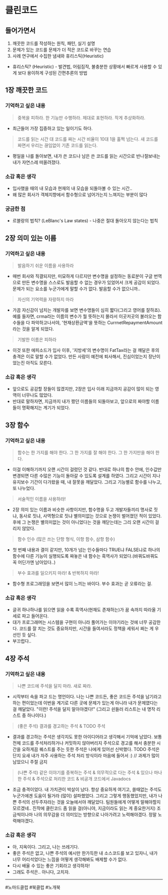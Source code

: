 # 클린코드

## 들어가면서
1. 깨끗한 코드를 작성하는 원칙, 패턴, 실기 설명
2. 문제가 있는 코드를 문제가 더 적은 코드로 바꾸는 연습
3. 사례 연구에서 수집한 냄새와 휴리스틱(Heuristic)
- 휴리스틱? (Heuristic) - 발견법, 어림짐작, 불충분한 상황에서 빠르게 사용할 수 있게 보다 용이하게 구성된 간편추론의 방법

## 1장 깨끗한 코드
### 기억하고 싶은 내용
> 중복을 피하라. 한 기능만 수행하라. 제대로 표현하라. 작게 추상화하라.
- 최근들어 가장 집중하고 있는 일이기도 하다.
>코드를 읽는 시간 대 코드를 짜는 시간 비율이 10대 1을 훌쩍 넘는다. 새 코드를 짜면서 우리는 끊임없이 기존 코드를 읽는다.
- 평일을 나를 돌아보면, 내가 쓴 코드나 남은 쓴 코드를 읽는 시간으로 반나절보내는 내가 자연스레 떠올려졌다.
### 소감 혹은 생각
- 입사했을 때의 내 모습과 현재의 내 모습을 되돌아볼 수 있는 시간..
- 왜 많은 회사가 객체지향에서 함수형으로 넘어가는지 느껴지는 부분이 많다
### 궁금한 점
- 르블랑의 법칙? (LeBlanc's Law states) - 나중은 절대 돌아오지 않는다는 법칙

## 2장 의미 있는 이름
### 기억하고 싶은 내용
> 발음하기 쉬운 이름을 사용하라
- 매번 회사와 직결되지만, 미묘하게 다르지만 변수명을 설정하는 동료분이 구글 번역으로 만든 변수명을 스스로도 발음할 수 없는 경우가 있었어서 크게 공감이 되었다. 문제가 되는 요소를 누군가에게 말할 수가 없다. 발음할 수가 없으니까..
> 자신의 기억력을 자랑하지 마라
- 가끔 자신감이 넘치는 개발자를 보면 변수명들이 심히 짧다(그리고 영어를 잘하죠). 예를 들자면, crma라는 이름의 변수가 뭘 뜻하는지 몰라서 이곳저곳의 불러오는 함수들을 다 파악하고나서야, '현재상환금액'을 뜻하는  CurrnetRepaymentAmount 라는 것을 알게 되었다.
> 기발한 이름은 피하라
- 이것 또한 에피소드가 입사 이후, '지방세'의 변수명이 FatTax라는 걸 깨달은 후의 충격은 이로 말할 수가 없었다. 만든 사람이 예전에 퇴사해서, 진심이었는지 장난이었는진 아직도 모른다.
### 소감 혹은 생각
- 앞으로도 공감할 장들이 많겠지만, 2장은 입사 이래 지금까지 공감이 많이 되는 영역이 너무나도 많았다.
- 반대로 말하자면, 지금까지 내가 짰던 이름들의 되돌아보고, 앞으로의 짜야할 이름들이 명확해지는 계기가 되었다.

## 3장 함수
### 기억하고 싶은 내용
> 함수는 한 가지를 해야 한다. 그 한 가지를 잘 해야 한다. 그 한 가지만을 해야 한다.
- 이걸 이해하기까지 오랜 시간이 걸렸던 것 같다. 반대로 하나의 함수 안에, 인수값만 변경되면 다른 수많은 기능이 돌아갈 수 있도록 설계를 하였다. 그리고 시간이 지나 유지보수 기간이 다가왔을 때, 내 잘못을 깨달았다. 그리고 기능별로 함수를 나누고, 또 나누었다.
> 서술적인 이름을 사용하라!
- 2장 의미 있는 이름과 비슷한 사항이지만, 함수명을 두고 개발자들끼리 명사로 짓냐, 동사로 짓냐, 사역형으로 짓냐 별의미없는 것으로 논쟁이 벌어졌던 적이 있었다. 후에 그 논쟁은 별의미없는 것이 아니었다는 것을 깨닫는데는 그리 오랜 시간이 걸리지 않았다.
> 함수 인수 (많은 쓰는 단항 형식, 이항 함수, 삼항 함수)
- 첫 번째 내용과 결이 같지만, 10개가 넘는 인수들마다 TRUE냐 FALSE냐로 하나의 함수에 다른 기능이 실행되도록 짜놓은 내 함수는 흑역사가 되었다.(바꿔도바꿔도 꼭 어딘가엔 남아있다..)
> 부수 효과를 일으키지 마라! & 반복하지 마라!
- 함수형 프로그래밍을 보면서 많이 느끼는 바이다. 부수 효과는 곧 오류라는 걸.
### 소감 혹은 생각
- 글귀 하나하나를 읽으면 읽을 수록 흑역사(현재도 존재하는)가 꿈 속까지 따라올 기세로 파고 들어온다.
- 대가 프로그래머는 시스템을 구현이 아니라 풀어가는 이야기라는 것에 너무 공감한다. 코드를 잘 치는 것도 중요하지만, 시간을 들여서라도 정책을 세워서 짜는 게 우선인 듯 싶다.
- 부끄럽다..

## 4장 주석
### 기억하고 싶은 내용
> 나쁜 코드에 주석을 달지 마라. 새로 짜라.
- 시작부터 속을 파고 드는 명언이다. 나는 나쁜 코드든, 좋은 코드든 주석을 남기라고 하는 편이었는데 이번을 계기로 다른 곳에 문제가 있는게 아니라 내가 문제였다는 걸 깨달았다. "이런! 주석을 달지 말아야겠다!" (그리고 쉰들러 리스트는 내 명작 리스트 중 하나이다.) 
> (좋은 주석) 결과를 경고하는 주석 & TODO 주석
- 결과를 경고하는 주석은 생각지도 못한 아이디어라고 생각해서 기억에 남았다. 보통 전체 코드를 주석처리하거나 커밋하지 않아버리지 주석으로 경고를 해서 충분한 시간을 요하게끔 퀘스트를 주는 듯한 주석은 나에게 있어선 신박했다. TODO 주석은 단지 요새 내가 자주 사용하는 주석 처리 방식이라 마음에 들어서 :) // 과제가 많이 남았으니 주절 금지
> (나쁜 주석) 같은 이야기를 중복하는 주석 & 의무적으로 다는 주석 & 있으나 마나 한 주석 & 주석으로 처리한 코드 & 비공개 코드에서 Javadocs
- 조금 충격이었다. 내 가치관이 박살이 났다. 항상 중요하게 여기고, 쓸때없는 주석도 누군가에겐 도움이 될거라 (많이) 설파했었다. 그리고 그렇게 행동했었지만, 내가 나쁜 주석의 선두주자라는 것을 오늘에서야 깨달았다. 팀원들에게 어떻게 말해야할지 모르겠네.. 진작에 클린코드 좀 읽을 걸(아니야, 지금이라도 읽는 게 중요한거지) 조금씩이나마 나의 의무감을 더 의미있는 방향으로 나아가려고 노력해야겠다. 정말 노력해야겠다.
### 소감 혹은 생각
- 아, 지옥이다. 그리고, 나는 쓰레기다.
- 좋은 주석은 없고, 나쁜 주석의 예시만 한가득한 내 소스코드를 보고 있자니, 내가 너무 어리석었다는 느낌을 어떻게 생각해봐도 배제할 수가 없다.
- 다시 배울 수 있는 좋은 기회라고 생각하자!
- 그래도 주석은.. 아니다, 고치자.

----
#노마드클럽 #북클럽 #노개북

